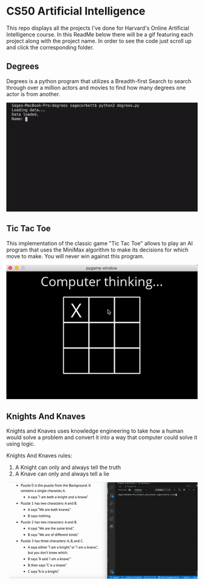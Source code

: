 # CS50 Artificial Intelligence

This repo displays all the projects I've done for Harvard's Online Artificial Intelligence course. In this ReadMe below there will be a gif featuring each project along with the project name. In order to see the code just scroll up and click the corresponding folder.


## Degrees 

Degrees is a python program that utilizes a Breadth-first Search to search through over a million actors and movies to find how many degrees one actor is from another.

![Gif showing degrees](./assets/gifs/Degrees.gif)






## Tic Tac Toe

This implementation of the classic game "Tic Tac Toe" allows to play an AI program that uses the MiniMax algorithm to make its decisions for which move to make. You will never win against this program.

![Gif showing Tic Tac Toe game](./assets/gifs/ttt.gif)






## Knights And Knaves

Knights and Knaves uses knowledge engineering to take how a human would solve a problem and convert it into a way that computer could solve it using logic.

Knights And Knaves rules: 
1. A Knight can only and always tell the truth
2. A Knave can only and always tell a lie

![Gif showing Knights and Knaves](./assets/gifs/Knights_and_Knaves.gif)
